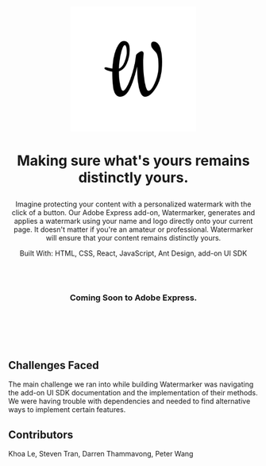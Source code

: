 <p align="center">
<img src= "https://raw.githubusercontent.com/lenhatdangkhoa/ugahacks9/main/src/transparent.png"
     width="50%"
     height="50%"
     alt="Logo of Watermarker"
     />
     
  <h1 align ="center">
  Making sure what's yours remains distinctly yours.
</p>
  </h1>
  </p>
<p align="center">
Imagine protecting your content with a personalized watermark with the click of a button. Our Adobe Express add-on, Watermarker, generates and applies a watermark using your name and logo directly onto your current page. It doesn't matter if you're an amateur or professional. Watermarker will ensure that your content remains distinctly yours.
  <br>
     <p align="center">
     Built With: HTML, CSS, React, JavaScript, Ant Design, add-on UI SDK 
</p>
  <br>
     <br>
<h3 align="center">
     Coming Soon to Adobe Express.
</h3>
<br>
<br>
<br>
<br>
<h2>Challenges Faced</h2>
The main challenge we ran into while building Watermarker was navigating the add-on UI SDK documentation and the implementation of their methods. We were having trouble with dependencies and needed to find alternative ways to implement certain features. 


<h3></h3>
<h2>Contributors</h2>
<p>Khoa Le, Steven Tran, Darren Thammavong, Peter Wang</p>
</p>
